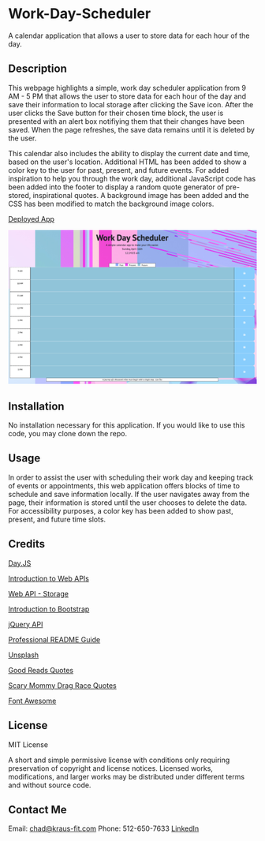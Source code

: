 # Work-Day-Scheduler
A calendar application that allows a user to store data for each hour of the day.

## Description

This webpage highlights a simple, work day scheduler application from 9 AM - 5 PM that allows the user to store data for each hour of the day and save their information to local storage after clicking the Save icon. After the user clicks the Save button for their chosen time block, the user is presented with an alert box notifiying them that their changes have been saved. When the page refreshes, the save data remains until it is deleted by the user.

This calendar also includes the ability to display the current date and time, based on the user's location. Additional HTML has been added to show a color key to the user for past, present, and future events. For added inspiration to help you through the work day, additional JavaScript code has been added into the footer to display a random quote generator of pre-stored, inspirational quotes. A background image has been added and the CSS has been modified to match the background image colors.

[Deployed App](https://chadkraus87.github.io/Work-Day-Scheduler)

![Front End Landing Page](assets/images/workdayscheduler.png)

## Installation

No installation necessary for this application. If you would like to use this code, you may clone down the repo.

## Usage

In order to assist the user with scheduling their work day and keeping track of events or appointments, this web application offers blocks of time to schedule and save information locally. If the user navigates away from the page, their information is stored until the user chooses to delete the data. For accessibility purposes, a color key has been added to show past, present, and future time slots.

## Credits

[Day.JS](https://day.js.org/)

[Introduction to Web APIs](https://developer.mozilla.org/en-US/docs/Learn/JavaScript/Client-side_web_APIs/Introduction)

[Web API - Storage](https://developer.mozilla.org/en-US/docs/Learn/JavaScript/Client-side_web_APIs/Introduction)

[Introduction to Bootstrap](https://getbootstrap.com/docs/4.1/getting-started/introduction/)

[jQuery API](https://api.jquery.com/)

[Professional README Guide](https://coding-boot-camp.github.io/full-stack/github/professional-readme-guide)

[Unsplash](https://unsplash.com/photos/LOaS_VCq1og)

[Good Reads Quotes](https://www.goodreads.com/quotes)

[Scary Mommy Drag Race Quotes](https://www.scarymommy.com/drag-race-quotes)

[Font Awesome](https://fontawesome.com/)


## License

MIT License

A short and simple permissive license with conditions only requiring preservation of copyright and license notices. Licensed works, modifications, and larger works may be distributed under different terms and without source code.

## Contact Me

Email: chad@kraus-fit.com
Phone: 512-650-7633
[LinkedIn](https://www.linkedin.com/in/chadwick-kraus/)